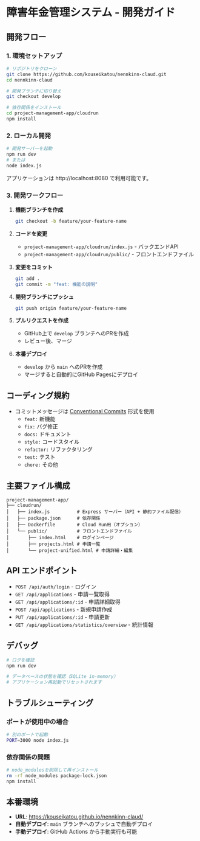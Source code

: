 # 障害年金管理システム - 開発ガイド

## 開発フロー

### 1. 環境セットアップ

```bash
# リポジトリをクローン
git clone https://github.com/kouseikatou/nennkinn-claud.git
cd nennkinn-claud

# 開発ブランチに切り替え
git checkout develop

# 依存関係をインストール
cd project-management-app/cloudrun
npm install
```

### 2. ローカル開発

```bash
# 開発サーバーを起動
npm run dev
# または
node index.js
```

アプリケーションは http://localhost:8080 で利用可能です。

### 3. 開発ワークフロー

1. **機能ブランチを作成**
   ```bash
   git checkout -b feature/your-feature-name
   ```

2. **コードを変更**
   - `project-management-app/cloudrun/index.js` - バックエンドAPI
   - `project-management-app/cloudrun/public/` - フロントエンドファイル

3. **変更をコミット**
   ```bash
   git add .
   git commit -m "feat: 機能の説明"
   ```

4. **開発ブランチにプッシュ**
   ```bash
   git push origin feature/your-feature-name
   ```

5. **プルリクエストを作成**
   - GitHub上で `develop` ブランチへのPRを作成
   - レビュー後、マージ

6. **本番デプロイ**
   - `develop` から `main` へのPRを作成
   - マージすると自動的にGitHub Pagesにデプロイ

## コーディング規約

- コミットメッセージは [Conventional Commits](https://www.conventionalcommits.org/) 形式を使用
  - `feat:` 新機能
  - `fix:` バグ修正
  - `docs:` ドキュメント
  - `style:` コードスタイル
  - `refactor:` リファクタリング
  - `test:` テスト
  - `chore:` その他

## 主要ファイル構成

```
project-management-app/
├── cloudrun/
│   ├── index.js          # Express サーバー（API + 静的ファイル配信）
│   ├── package.json      # 依存関係
│   ├── Dockerfile        # Cloud Run用（オプション）
│   └── public/           # フロントエンドファイル
│       ├── index.html    # ログインページ
│       ├── projects.html # 申請一覧
│       └── project-unified.html # 申請詳細・編集
```

## API エンドポイント

- `POST /api/auth/login` - ログイン
- `GET /api/applications` - 申請一覧取得
- `GET /api/applications/:id` - 申請詳細取得
- `POST /api/applications` - 新規申請作成
- `PUT /api/applications/:id` - 申請更新
- `GET /api/applications/statistics/overview` - 統計情報

## デバッグ

```bash
# ログを確認
npm run dev

# データベースの状態を確認（SQLite in-memory）
# アプリケーション再起動でリセットされます
```

## トラブルシューティング

### ポートが使用中の場合
```bash
# 別のポートで起動
PORT=3000 node index.js
```

### 依存関係の問題
```bash
# node_modulesを削除して再インストール
rm -rf node_modules package-lock.json
npm install
```

## 本番環境

- **URL**: https://kouseikatou.github.io/nennkinn-claud/
- **自動デプロイ**: `main` ブランチへのプッシュで自動デプロイ
- **手動デプロイ**: GitHub Actions から手動実行も可能